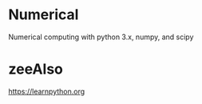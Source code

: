 # Numerical

Numerical computing with python 3.x, numpy, and scipy

# zeeAlso

https://learnpython.org

